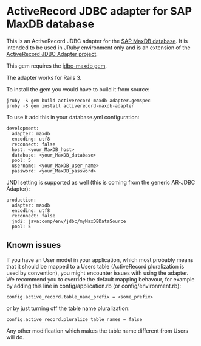 # ActiveRecord JDBC adapter for SAP MaxDB database

This is an ActiveRecord JDBC adapter for the [SAP MaxDB database](
http://maxdb.sap.com/). It is intended to be used in JRuby environment
only and is an extension of the [ActiveRecord JDBC Adapter project](
https://github.com/jruby/activerecord-jdbc-adapter).

This gem requires the [jdbc-maxdb gem](https://github.com/sapnwcloudlabs/jdbc-maxdb-gem).

The adapter works for Rails 3.

To install the gem you would have to build it from source:

    jruby -S gem build activerecord-maxdb-adapter.gemspec
	jruby -S gem install activerecord-maxdb-adapter

	
To use it add this in your database.yml configuration:

    development:
	  adapter: maxdb
	  encoding: utf8
	  reconnect: false
	  host: <your_MaxDB_host>
	  database: <your_MaxDB_database>
	  pool: 5
	  username: <your_MaxDB_user_name>
	  password: <your_MaxDB_password>
	  
JNDI setting is supported as well (this is coming from the generic AR-JDBC Adapter):

    production:
	  adapter: maxdb
	  encoding: utf8
	  reconnect: false
	  jndi: java:comp/env/jdbc/myMaxDBDataSource
	  pool: 5
	  
	  
## Known issues

If you have an User model in your application, which most probably means that it should be
mapped to a Users table (ActiveRecord pluralization is used by convention), you might
encounter issues with using the adapter. We recommend you to override the default mapping
behavour, for example by adding this line in config/application.rb (or config/environment.rb):

    config.active_record.table_name_prefix = <some_prefix>

or by just turning off the table name pluralization:

    config.active_record.pluralize_table_names = false

Any other modification which makes the table name different from Users will do.